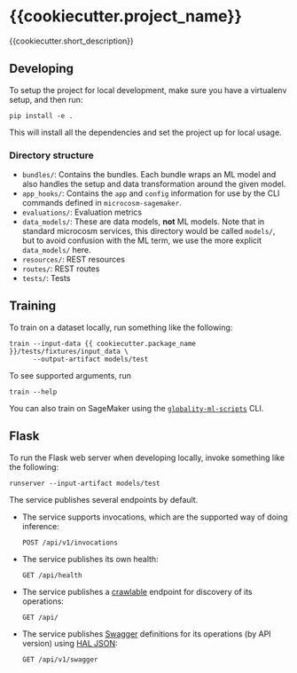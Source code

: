 # {{cookiecutter.project_name}}

{{cookiecutter.short_description}}


## Developing

To setup the project for local development, make sure you have a virtualenv
setup, and then run:

    pip install -e .

This will install all the dependencies and set the project up for local usage.


### Directory structure

- `bundles/`: Contains the bundles.  Each bundle wraps an ML model and also
  handles the setup and data transformation around the given model.
- `app_hooks/`: Contains the `app` and `config` information for use by the CLI
  commands defined in `microcosm-sagemaker`.
- `evaluations/`: Evaluation metrics
- `data_models/`: These are data models, **not** ML models.  Note that in
  standard microcosm services, this directory would be called `models/`, but to
  avoid confusion with the ML term, we use the more explicit `data_models/`
  here.
- `resources/`: REST resources
- `routes/`: REST routes
- `tests/`: Tests


## Training

To train on a dataset locally, run something like the following:

    train --input-data {{ cookiecutter.package_name }}/tests/fixtures/input_data \
          --output-artifact models/test

To see supported arguments, run

    train --help

You can also train on SageMaker using the
[`globality-ml-scripts`](https://github.com/globality-corp/globality-ml-scripts)
CLI.

## Flask

To run the Flask web server when developing locally, invoke something like the
following:

    runserver --input-artifact models/test

The service publishes several endpoints by default.

 -  The service supports invocations, which are the supported way of doing
    inference:

        POST /api/v1/invocations

 -  The service publishes its own health:

        GET /api/health

 -  The service publishes a [crawlable](https://en.wikipedia.org/wiki/HATEOAS)
    endpoint for discovery of its operations:

        GET /api/

 -  The service publishes [Swagger](http://swagger.io/) definitions for its
    operations (by API version) using
    [HAL JSON](http://stateless.co/hal_specification.html):

        GET /api/v1/swagger